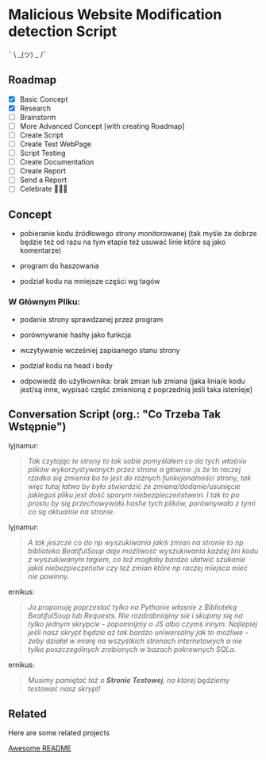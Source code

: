 
# Malicious Website Modification detection Script

¯ \ _(ツ) _ /¯


## Roadmap

 - [x] Basic Concept
 - [x] Research
 - [ ] Brainstorm
 - [ ] More Advanced Concept [with creating Roadmap]
 - [ ] Create Script
 - [ ] Create Test WebPage
 - [ ] Script Testing
 - [ ] Create Documentation
 - [ ] Create Report
 - [ ] Send a Report
 - [ ] Celebrate 🎉🎉🎉

## Concept
- pobieranie kodu źródłowego strony monitorowanej (tak myśle że dobrze będzie też od razu na tym etapie też usuwać linie które są jako komentarze)

- program do haszowania

- podział kodu na mniejsze części wg tagów


### W Głównym Pliku:
- podanie strony sprawdzanej przez program

- porównywanie hashy jako funkcja

- wczytywanie wcześniej zapisanego stanu strony

- podział kodu na head i body

- odpowiedź do użytkownika: brak zmian lub zmiana (jaka linia/e kodu jest/są inne, wypisać część zmienioną z poprzednią jeśli taka istenieje)

## Conversation Script (org.: "Co Trzeba Tak Wstępnie")

lyjnamur:

> *Tak czytając te strony to tak sobie pomyślałem co do tych właśnie
> plików wykorzystywanych przez strone a głównie .js że to raczej rzadko
> się zmienia bo to jest do różnych funkcjonalności strony, tak więc
> tutaj łatwo by było stwierdzić że zmiana/dodanie/usunięcie jakiegoś
> pliku jest dość sporym niebezpieczeństwem. I tak to po prostu by się
> przechowywało hashe tych plików, porównywało z tymi co są aktualnie na
> stronie.*

lyjnamur:

> *A tak jeszcze co do np wyszukiwania jakiś zmian na stronie to np biblioteka BeatifulSoup daje możliwość wyszukiwania każdej lini kodu z
> wyszukiwanym tagiem, co też mogłoby bardzo ułatwić szukanie jakiś
> niebezpieczeństw czy też zmian które np raczej miejsca mieć nie
> powinny.*

ernikus:

> *Ja proponuję poprzestać tylko na Pythonie własnie z Biblioteką BeatifulSoup lub Requests. Nie rozdrabniajmy sie i skupmy się na tylko
> jednym skrypcie - zapomnijmy o JS albo czymś innym. Najlepiej jeśli
> nasz skrypt będzie aż tak bardzo uniwersalny jak to możliwe - żeby
> działał w miarę na wszystkich stronach internetowych a nie tylko
> poszczególnych zrobionych w bazach pokrewnych SQLa.*

ernikus:

> *Musimy pamiętać też o **Stronie Testowej**, na której będziemy testować nasz skrypt!*

## Related

Here are some related projects

[Awesome README](https://github.com/ernikus/sus-changes-on-webpage-script/blob/main/help%20links.txt)
